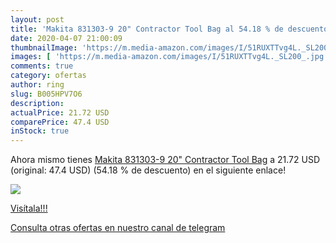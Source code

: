 ```yaml
---
layout: post
title: 'Makita 831303-9 20" Contractor Tool Bag al 54.18 % de descuento'
date: 2020-04-07 21:00:09
thumbnailImage: 'https://m.media-amazon.com/images/I/51RUXTTvg4L._SL200_.jpg'
images: [ 'https://m.media-amazon.com/images/I/51RUXTTvg4L._SL200_.jpg' ]
comments: true
category: ofertas
author: ring
slug: B005HPV7O6
description:
actualPrice: 21.72 USD
comparePrice: 47.4 USD
inStock: true
---
```


Ahora mismo tienes [Makita 831303-9 20" Contractor Tool Bag](https://www.amazon.com/dp/B005HPV7O6/?tag=redken08-20) a 21.72 USD (original: 47.4 USD) (54.18 %  de descuento) en el siguiente enlace!

[![](https://m.media-amazon.com/images/I/51RUXTTvg4L._SL200_.jpg)](https://www.amazon.com/dp/B005HPV7O6/?tag=redken08-20)

[Visítala!!!](https://www.amazon.com/dp/B005HPV7O6/?tag=redken08-20)

[Consulta otras ofertas en nuestro canal de telegram](https://t.me/s/ofertas25)
